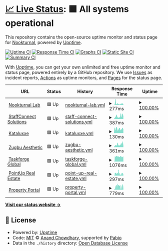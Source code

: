 # [📈 Live Status](https://Nookturnal.github.io/upptime): <!--live status--> **🟩 All systems operational**

This repository contains the open-source uptime monitor and status page for [Nookturnal](https://Nookturnal.github.io/upptime), powered by [Upptime](https://github.com/upptime/upptime).

[![Uptime CI](https://github.com/Nookturnal/upptime/workflows/Uptime%20CI/badge.svg)](https://github.com/Nookturnal/upptime/actions?query=workflow%3A%22Uptime+CI%22)
[![Response Time CI](https://github.com/Nookturnal/upptime/workflows/Response%20Time%20CI/badge.svg)](https://github.com/Nookturnal/upptime/actions?query=workflow%3A%22Response+Time+CI%22)
[![Graphs CI](https://github.com/Nookturnal/upptime/workflows/Graphs%20CI/badge.svg)](https://github.com/Nookturnal/upptime/actions?query=workflow%3A%22Graphs+CI%22)
[![Static Site CI](https://github.com/Nookturnal/upptime/workflows/Static%20Site%20CI/badge.svg)](https://github.com/Nookturnal/upptime/actions?query=workflow%3A%22Static+Site+CI%22)
[![Summary CI](https://github.com/Nookturnal/upptime/workflows/Summary%20CI/badge.svg)](https://github.com/Nookturnal/upptime/actions?query=workflow%3A%22Summary+CI%22)

With [Upptime](https://upptime.js.org), you can get your own unlimited and free uptime monitor and status page, powered entirely by a GitHub repository. We use [Issues](https://github.com/Nookturnal/upptime/issues) as incident reports, [Actions](https://github.com/Nookturnal/upptime/actions) as uptime monitors, and [Pages](https://Nookturnal.github.io/upptime) for the status page.

<!--start: status pages-->
<!-- This summary is generated by Upptime (https://github.com/upptime/upptime) -->
<!-- Do not edit this manually, your changes will be overwritten -->
<!-- prettier-ignore -->
| URL | Status | History | Response Time | Uptime |
| --- | ------ | ------- | ------------- | ------ |
| <img alt="" src="https://icons.duckduckgo.com/ip3/www.nookturnal.com.ico" height="13"> [Nookturnal Lab](https://www.nookturnal.com/) | 🟩 Up | [nookturnal-lab.yml](https://github.com/nookturnal/nookturnal-upptime/commits/HEAD/history/nookturnal-lab.yml) | <details><summary><img alt="Response time graph" src="./graphs/nookturnal-lab/response-time-week.png" height="20"> 277ms</summary><br><a href="https://status.nookturnal.com/history/nookturnal-lab"><img alt="Response time 367" src="https://img.shields.io/endpoint?url=https%3A%2F%2Fraw.githubusercontent.com%2Fnookturnal%2Fnookturnal-upptime%2FHEAD%2Fapi%2Fnookturnal-lab%2Fresponse-time.json"></a><br><a href="https://status.nookturnal.com/history/nookturnal-lab"><img alt="24-hour response time 255" src="https://img.shields.io/endpoint?url=https%3A%2F%2Fraw.githubusercontent.com%2Fnookturnal%2Fnookturnal-upptime%2FHEAD%2Fapi%2Fnookturnal-lab%2Fresponse-time-day.json"></a><br><a href="https://status.nookturnal.com/history/nookturnal-lab"><img alt="7-day response time 277" src="https://img.shields.io/endpoint?url=https%3A%2F%2Fraw.githubusercontent.com%2Fnookturnal%2Fnookturnal-upptime%2FHEAD%2Fapi%2Fnookturnal-lab%2Fresponse-time-week.json"></a><br><a href="https://status.nookturnal.com/history/nookturnal-lab"><img alt="30-day response time 367" src="https://img.shields.io/endpoint?url=https%3A%2F%2Fraw.githubusercontent.com%2Fnookturnal%2Fnookturnal-upptime%2FHEAD%2Fapi%2Fnookturnal-lab%2Fresponse-time-month.json"></a><br><a href="https://status.nookturnal.com/history/nookturnal-lab"><img alt="1-year response time 367" src="https://img.shields.io/endpoint?url=https%3A%2F%2Fraw.githubusercontent.com%2Fnookturnal%2Fnookturnal-upptime%2FHEAD%2Fapi%2Fnookturnal-lab%2Fresponse-time-year.json"></a></details> | <details><summary><a href="https://status.nookturnal.com/history/nookturnal-lab">100.00%</a></summary><a href="https://status.nookturnal.com/history/nookturnal-lab"><img alt="All-time uptime 100.00%" src="https://img.shields.io/endpoint?url=https%3A%2F%2Fraw.githubusercontent.com%2Fnookturnal%2Fnookturnal-upptime%2FHEAD%2Fapi%2Fnookturnal-lab%2Fuptime.json"></a><br><a href="https://status.nookturnal.com/history/nookturnal-lab"><img alt="24-hour uptime 100.00%" src="https://img.shields.io/endpoint?url=https%3A%2F%2Fraw.githubusercontent.com%2Fnookturnal%2Fnookturnal-upptime%2FHEAD%2Fapi%2Fnookturnal-lab%2Fuptime-day.json"></a><br><a href="https://status.nookturnal.com/history/nookturnal-lab"><img alt="7-day uptime 100.00%" src="https://img.shields.io/endpoint?url=https%3A%2F%2Fraw.githubusercontent.com%2Fnookturnal%2Fnookturnal-upptime%2FHEAD%2Fapi%2Fnookturnal-lab%2Fuptime-week.json"></a><br><a href="https://status.nookturnal.com/history/nookturnal-lab"><img alt="30-day uptime 100.00%" src="https://img.shields.io/endpoint?url=https%3A%2F%2Fraw.githubusercontent.com%2Fnookturnal%2Fnookturnal-upptime%2FHEAD%2Fapi%2Fnookturnal-lab%2Fuptime-month.json"></a><br><a href="https://status.nookturnal.com/history/nookturnal-lab"><img alt="1-year uptime 100.00%" src="https://img.shields.io/endpoint?url=https%3A%2F%2Fraw.githubusercontent.com%2Fnookturnal%2Fnookturnal-upptime%2FHEAD%2Fapi%2Fnookturnal-lab%2Fuptime-year.json"></a></details>
| <img alt="" src="https://icons.duckduckgo.com/ip3/www.staffconnect.ph.ico" height="13"> [StaffConnect Solutions](https://www.staffconnect.ph/) | 🟩 Up | [staff-connect-solutions.yml](https://github.com/nookturnal/nookturnal-upptime/commits/HEAD/history/staff-connect-solutions.yml) | <details><summary><img alt="Response time graph" src="./graphs/staff-connect-solutions/response-time-week.png" height="20"> 387ms</summary><br><a href="https://status.nookturnal.com/history/staff-connect-solutions"><img alt="Response time 345" src="https://img.shields.io/endpoint?url=https%3A%2F%2Fraw.githubusercontent.com%2Fnookturnal%2Fnookturnal-upptime%2FHEAD%2Fapi%2Fstaff-connect-solutions%2Fresponse-time.json"></a><br><a href="https://status.nookturnal.com/history/staff-connect-solutions"><img alt="24-hour response time 274" src="https://img.shields.io/endpoint?url=https%3A%2F%2Fraw.githubusercontent.com%2Fnookturnal%2Fnookturnal-upptime%2FHEAD%2Fapi%2Fstaff-connect-solutions%2Fresponse-time-day.json"></a><br><a href="https://status.nookturnal.com/history/staff-connect-solutions"><img alt="7-day response time 387" src="https://img.shields.io/endpoint?url=https%3A%2F%2Fraw.githubusercontent.com%2Fnookturnal%2Fnookturnal-upptime%2FHEAD%2Fapi%2Fstaff-connect-solutions%2Fresponse-time-week.json"></a><br><a href="https://status.nookturnal.com/history/staff-connect-solutions"><img alt="30-day response time 345" src="https://img.shields.io/endpoint?url=https%3A%2F%2Fraw.githubusercontent.com%2Fnookturnal%2Fnookturnal-upptime%2FHEAD%2Fapi%2Fstaff-connect-solutions%2Fresponse-time-month.json"></a><br><a href="https://status.nookturnal.com/history/staff-connect-solutions"><img alt="1-year response time 345" src="https://img.shields.io/endpoint?url=https%3A%2F%2Fraw.githubusercontent.com%2Fnookturnal%2Fnookturnal-upptime%2FHEAD%2Fapi%2Fstaff-connect-solutions%2Fresponse-time-year.json"></a></details> | <details><summary><a href="https://status.nookturnal.com/history/staff-connect-solutions">100.00%</a></summary><a href="https://status.nookturnal.com/history/staff-connect-solutions"><img alt="All-time uptime 100.00%" src="https://img.shields.io/endpoint?url=https%3A%2F%2Fraw.githubusercontent.com%2Fnookturnal%2Fnookturnal-upptime%2FHEAD%2Fapi%2Fstaff-connect-solutions%2Fuptime.json"></a><br><a href="https://status.nookturnal.com/history/staff-connect-solutions"><img alt="24-hour uptime 100.00%" src="https://img.shields.io/endpoint?url=https%3A%2F%2Fraw.githubusercontent.com%2Fnookturnal%2Fnookturnal-upptime%2FHEAD%2Fapi%2Fstaff-connect-solutions%2Fuptime-day.json"></a><br><a href="https://status.nookturnal.com/history/staff-connect-solutions"><img alt="7-day uptime 100.00%" src="https://img.shields.io/endpoint?url=https%3A%2F%2Fraw.githubusercontent.com%2Fnookturnal%2Fnookturnal-upptime%2FHEAD%2Fapi%2Fstaff-connect-solutions%2Fuptime-week.json"></a><br><a href="https://status.nookturnal.com/history/staff-connect-solutions"><img alt="30-day uptime 100.00%" src="https://img.shields.io/endpoint?url=https%3A%2F%2Fraw.githubusercontent.com%2Fnookturnal%2Fnookturnal-upptime%2FHEAD%2Fapi%2Fstaff-connect-solutions%2Fuptime-month.json"></a><br><a href="https://status.nookturnal.com/history/staff-connect-solutions"><img alt="1-year uptime 100.00%" src="https://img.shields.io/endpoint?url=https%3A%2F%2Fraw.githubusercontent.com%2Fnookturnal%2Fnookturnal-upptime%2FHEAD%2Fapi%2Fstaff-connect-solutions%2Fuptime-year.json"></a></details>
| <img alt="" src="https://icons.duckduckgo.com/ip3/kataluxxe.com.ico" height="13"> [Kataluxxe](https://kataluxxe.com/) | 🟩 Up | [kataluxxe.yml](https://github.com/nookturnal/nookturnal-upptime/commits/HEAD/history/kataluxxe.yml) | <details><summary><img alt="Response time graph" src="./graphs/kataluxxe/response-time-week.png" height="20"> 130ms</summary><br><a href="https://status.nookturnal.com/history/kataluxxe"><img alt="Response time 134" src="https://img.shields.io/endpoint?url=https%3A%2F%2Fraw.githubusercontent.com%2Fnookturnal%2Fnookturnal-upptime%2FHEAD%2Fapi%2Fkataluxxe%2Fresponse-time.json"></a><br><a href="https://status.nookturnal.com/history/kataluxxe"><img alt="24-hour response time 132" src="https://img.shields.io/endpoint?url=https%3A%2F%2Fraw.githubusercontent.com%2Fnookturnal%2Fnookturnal-upptime%2FHEAD%2Fapi%2Fkataluxxe%2Fresponse-time-day.json"></a><br><a href="https://status.nookturnal.com/history/kataluxxe"><img alt="7-day response time 130" src="https://img.shields.io/endpoint?url=https%3A%2F%2Fraw.githubusercontent.com%2Fnookturnal%2Fnookturnal-upptime%2FHEAD%2Fapi%2Fkataluxxe%2Fresponse-time-week.json"></a><br><a href="https://status.nookturnal.com/history/kataluxxe"><img alt="30-day response time 134" src="https://img.shields.io/endpoint?url=https%3A%2F%2Fraw.githubusercontent.com%2Fnookturnal%2Fnookturnal-upptime%2FHEAD%2Fapi%2Fkataluxxe%2Fresponse-time-month.json"></a><br><a href="https://status.nookturnal.com/history/kataluxxe"><img alt="1-year response time 134" src="https://img.shields.io/endpoint?url=https%3A%2F%2Fraw.githubusercontent.com%2Fnookturnal%2Fnookturnal-upptime%2FHEAD%2Fapi%2Fkataluxxe%2Fresponse-time-year.json"></a></details> | <details><summary><a href="https://status.nookturnal.com/history/kataluxxe">100.00%</a></summary><a href="https://status.nookturnal.com/history/kataluxxe"><img alt="All-time uptime 100.00%" src="https://img.shields.io/endpoint?url=https%3A%2F%2Fraw.githubusercontent.com%2Fnookturnal%2Fnookturnal-upptime%2FHEAD%2Fapi%2Fkataluxxe%2Fuptime.json"></a><br><a href="https://status.nookturnal.com/history/kataluxxe"><img alt="24-hour uptime 100.00%" src="https://img.shields.io/endpoint?url=https%3A%2F%2Fraw.githubusercontent.com%2Fnookturnal%2Fnookturnal-upptime%2FHEAD%2Fapi%2Fkataluxxe%2Fuptime-day.json"></a><br><a href="https://status.nookturnal.com/history/kataluxxe"><img alt="7-day uptime 100.00%" src="https://img.shields.io/endpoint?url=https%3A%2F%2Fraw.githubusercontent.com%2Fnookturnal%2Fnookturnal-upptime%2FHEAD%2Fapi%2Fkataluxxe%2Fuptime-week.json"></a><br><a href="https://status.nookturnal.com/history/kataluxxe"><img alt="30-day uptime 100.00%" src="https://img.shields.io/endpoint?url=https%3A%2F%2Fraw.githubusercontent.com%2Fnookturnal%2Fnookturnal-upptime%2FHEAD%2Fapi%2Fkataluxxe%2Fuptime-month.json"></a><br><a href="https://status.nookturnal.com/history/kataluxxe"><img alt="1-year uptime 100.00%" src="https://img.shields.io/endpoint?url=https%3A%2F%2Fraw.githubusercontent.com%2Fnookturnal%2Fnookturnal-upptime%2FHEAD%2Fapi%2Fkataluxxe%2Fuptime-year.json"></a></details>
| <img alt="" src="https://icons.duckduckgo.com/ip3/www.zugbuaesthetic.com.ico" height="13"> [Zugbu Aesthetic](https://www.zugbuaesthetic.com/) | 🟩 Up | [zugbu-aesthetic.yml](https://github.com/nookturnal/nookturnal-upptime/commits/HEAD/history/zugbu-aesthetic.yml) | <details><summary><img alt="Response time graph" src="./graphs/zugbu-aesthetic/response-time-week.png" height="20"> 361ms</summary><br><a href="https://status.nookturnal.com/history/zugbu-aesthetic"><img alt="Response time 316" src="https://img.shields.io/endpoint?url=https%3A%2F%2Fraw.githubusercontent.com%2Fnookturnal%2Fnookturnal-upptime%2FHEAD%2Fapi%2Fzugbu-aesthetic%2Fresponse-time.json"></a><br><a href="https://status.nookturnal.com/history/zugbu-aesthetic"><img alt="24-hour response time 257" src="https://img.shields.io/endpoint?url=https%3A%2F%2Fraw.githubusercontent.com%2Fnookturnal%2Fnookturnal-upptime%2FHEAD%2Fapi%2Fzugbu-aesthetic%2Fresponse-time-day.json"></a><br><a href="https://status.nookturnal.com/history/zugbu-aesthetic"><img alt="7-day response time 361" src="https://img.shields.io/endpoint?url=https%3A%2F%2Fraw.githubusercontent.com%2Fnookturnal%2Fnookturnal-upptime%2FHEAD%2Fapi%2Fzugbu-aesthetic%2Fresponse-time-week.json"></a><br><a href="https://status.nookturnal.com/history/zugbu-aesthetic"><img alt="30-day response time 316" src="https://img.shields.io/endpoint?url=https%3A%2F%2Fraw.githubusercontent.com%2Fnookturnal%2Fnookturnal-upptime%2FHEAD%2Fapi%2Fzugbu-aesthetic%2Fresponse-time-month.json"></a><br><a href="https://status.nookturnal.com/history/zugbu-aesthetic"><img alt="1-year response time 316" src="https://img.shields.io/endpoint?url=https%3A%2F%2Fraw.githubusercontent.com%2Fnookturnal%2Fnookturnal-upptime%2FHEAD%2Fapi%2Fzugbu-aesthetic%2Fresponse-time-year.json"></a></details> | <details><summary><a href="https://status.nookturnal.com/history/zugbu-aesthetic">100.00%</a></summary><a href="https://status.nookturnal.com/history/zugbu-aesthetic"><img alt="All-time uptime 100.00%" src="https://img.shields.io/endpoint?url=https%3A%2F%2Fraw.githubusercontent.com%2Fnookturnal%2Fnookturnal-upptime%2FHEAD%2Fapi%2Fzugbu-aesthetic%2Fuptime.json"></a><br><a href="https://status.nookturnal.com/history/zugbu-aesthetic"><img alt="24-hour uptime 100.00%" src="https://img.shields.io/endpoint?url=https%3A%2F%2Fraw.githubusercontent.com%2Fnookturnal%2Fnookturnal-upptime%2FHEAD%2Fapi%2Fzugbu-aesthetic%2Fuptime-day.json"></a><br><a href="https://status.nookturnal.com/history/zugbu-aesthetic"><img alt="7-day uptime 100.00%" src="https://img.shields.io/endpoint?url=https%3A%2F%2Fraw.githubusercontent.com%2Fnookturnal%2Fnookturnal-upptime%2FHEAD%2Fapi%2Fzugbu-aesthetic%2Fuptime-week.json"></a><br><a href="https://status.nookturnal.com/history/zugbu-aesthetic"><img alt="30-day uptime 100.00%" src="https://img.shields.io/endpoint?url=https%3A%2F%2Fraw.githubusercontent.com%2Fnookturnal%2Fnookturnal-upptime%2FHEAD%2Fapi%2Fzugbu-aesthetic%2Fuptime-month.json"></a><br><a href="https://status.nookturnal.com/history/zugbu-aesthetic"><img alt="1-year uptime 100.00%" src="https://img.shields.io/endpoint?url=https%3A%2F%2Fraw.githubusercontent.com%2Fnookturnal%2Fnookturnal-upptime%2FHEAD%2Fapi%2Fzugbu-aesthetic%2Fuptime-year.json"></a></details>
| <img alt="" src="https://icons.duckduckgo.com/ip3/www.taskforgeglobal.com.ico" height="13"> [Taskforge Global](https://www.taskforgeglobal.com/) | 🟩 Up | [taskforge-global.yml](https://github.com/nookturnal/nookturnal-upptime/commits/HEAD/history/taskforge-global.yml) | <details><summary><img alt="Response time graph" src="./graphs/taskforge-global/response-time-week.png" height="20"> 1076ms</summary><br><a href="https://status.nookturnal.com/history/taskforge-global"><img alt="Response time 1048" src="https://img.shields.io/endpoint?url=https%3A%2F%2Fraw.githubusercontent.com%2Fnookturnal%2Fnookturnal-upptime%2FHEAD%2Fapi%2Ftaskforge-global%2Fresponse-time.json"></a><br><a href="https://status.nookturnal.com/history/taskforge-global"><img alt="24-hour response time 1082" src="https://img.shields.io/endpoint?url=https%3A%2F%2Fraw.githubusercontent.com%2Fnookturnal%2Fnookturnal-upptime%2FHEAD%2Fapi%2Ftaskforge-global%2Fresponse-time-day.json"></a><br><a href="https://status.nookturnal.com/history/taskforge-global"><img alt="7-day response time 1076" src="https://img.shields.io/endpoint?url=https%3A%2F%2Fraw.githubusercontent.com%2Fnookturnal%2Fnookturnal-upptime%2FHEAD%2Fapi%2Ftaskforge-global%2Fresponse-time-week.json"></a><br><a href="https://status.nookturnal.com/history/taskforge-global"><img alt="30-day response time 1048" src="https://img.shields.io/endpoint?url=https%3A%2F%2Fraw.githubusercontent.com%2Fnookturnal%2Fnookturnal-upptime%2FHEAD%2Fapi%2Ftaskforge-global%2Fresponse-time-month.json"></a><br><a href="https://status.nookturnal.com/history/taskforge-global"><img alt="1-year response time 1048" src="https://img.shields.io/endpoint?url=https%3A%2F%2Fraw.githubusercontent.com%2Fnookturnal%2Fnookturnal-upptime%2FHEAD%2Fapi%2Ftaskforge-global%2Fresponse-time-year.json"></a></details> | <details><summary><a href="https://status.nookturnal.com/history/taskforge-global">100.00%</a></summary><a href="https://status.nookturnal.com/history/taskforge-global"><img alt="All-time uptime 100.00%" src="https://img.shields.io/endpoint?url=https%3A%2F%2Fraw.githubusercontent.com%2Fnookturnal%2Fnookturnal-upptime%2FHEAD%2Fapi%2Ftaskforge-global%2Fuptime.json"></a><br><a href="https://status.nookturnal.com/history/taskforge-global"><img alt="24-hour uptime 100.00%" src="https://img.shields.io/endpoint?url=https%3A%2F%2Fraw.githubusercontent.com%2Fnookturnal%2Fnookturnal-upptime%2FHEAD%2Fapi%2Ftaskforge-global%2Fuptime-day.json"></a><br><a href="https://status.nookturnal.com/history/taskforge-global"><img alt="7-day uptime 100.00%" src="https://img.shields.io/endpoint?url=https%3A%2F%2Fraw.githubusercontent.com%2Fnookturnal%2Fnookturnal-upptime%2FHEAD%2Fapi%2Ftaskforge-global%2Fuptime-week.json"></a><br><a href="https://status.nookturnal.com/history/taskforge-global"><img alt="30-day uptime 100.00%" src="https://img.shields.io/endpoint?url=https%3A%2F%2Fraw.githubusercontent.com%2Fnookturnal%2Fnookturnal-upptime%2FHEAD%2Fapi%2Ftaskforge-global%2Fuptime-month.json"></a><br><a href="https://status.nookturnal.com/history/taskforge-global"><img alt="1-year uptime 100.00%" src="https://img.shields.io/endpoint?url=https%3A%2F%2Fraw.githubusercontent.com%2Fnookturnal%2Fnookturnal-upptime%2FHEAD%2Fapi%2Ftaskforge-global%2Fuptime-year.json"></a></details>
| <img alt="" src="https://icons.duckduckgo.com/ip3/pointuprealestate.com.ico" height="13"> [PointUp Real Estate](https://pointuprealestate.com/) | 🟩 Up | [point-up-real-estate.yml](https://github.com/nookturnal/nookturnal-upptime/commits/HEAD/history/point-up-real-estate.yml) | <details><summary><img alt="Response time graph" src="./graphs/point-up-real-estate/response-time-week.png" height="20"> 297ms</summary><br><a href="https://status.nookturnal.com/history/point-up-real-estate"><img alt="Response time 307" src="https://img.shields.io/endpoint?url=https%3A%2F%2Fraw.githubusercontent.com%2Fnookturnal%2Fnookturnal-upptime%2FHEAD%2Fapi%2Fpoint-up-real-estate%2Fresponse-time.json"></a><br><a href="https://status.nookturnal.com/history/point-up-real-estate"><img alt="24-hour response time 708" src="https://img.shields.io/endpoint?url=https%3A%2F%2Fraw.githubusercontent.com%2Fnookturnal%2Fnookturnal-upptime%2FHEAD%2Fapi%2Fpoint-up-real-estate%2Fresponse-time-day.json"></a><br><a href="https://status.nookturnal.com/history/point-up-real-estate"><img alt="7-day response time 297" src="https://img.shields.io/endpoint?url=https%3A%2F%2Fraw.githubusercontent.com%2Fnookturnal%2Fnookturnal-upptime%2FHEAD%2Fapi%2Fpoint-up-real-estate%2Fresponse-time-week.json"></a><br><a href="https://status.nookturnal.com/history/point-up-real-estate"><img alt="30-day response time 307" src="https://img.shields.io/endpoint?url=https%3A%2F%2Fraw.githubusercontent.com%2Fnookturnal%2Fnookturnal-upptime%2FHEAD%2Fapi%2Fpoint-up-real-estate%2Fresponse-time-month.json"></a><br><a href="https://status.nookturnal.com/history/point-up-real-estate"><img alt="1-year response time 307" src="https://img.shields.io/endpoint?url=https%3A%2F%2Fraw.githubusercontent.com%2Fnookturnal%2Fnookturnal-upptime%2FHEAD%2Fapi%2Fpoint-up-real-estate%2Fresponse-time-year.json"></a></details> | <details><summary><a href="https://status.nookturnal.com/history/point-up-real-estate">100.00%</a></summary><a href="https://status.nookturnal.com/history/point-up-real-estate"><img alt="All-time uptime 100.00%" src="https://img.shields.io/endpoint?url=https%3A%2F%2Fraw.githubusercontent.com%2Fnookturnal%2Fnookturnal-upptime%2FHEAD%2Fapi%2Fpoint-up-real-estate%2Fuptime.json"></a><br><a href="https://status.nookturnal.com/history/point-up-real-estate"><img alt="24-hour uptime 100.00%" src="https://img.shields.io/endpoint?url=https%3A%2F%2Fraw.githubusercontent.com%2Fnookturnal%2Fnookturnal-upptime%2FHEAD%2Fapi%2Fpoint-up-real-estate%2Fuptime-day.json"></a><br><a href="https://status.nookturnal.com/history/point-up-real-estate"><img alt="7-day uptime 100.00%" src="https://img.shields.io/endpoint?url=https%3A%2F%2Fraw.githubusercontent.com%2Fnookturnal%2Fnookturnal-upptime%2FHEAD%2Fapi%2Fpoint-up-real-estate%2Fuptime-week.json"></a><br><a href="https://status.nookturnal.com/history/point-up-real-estate"><img alt="30-day uptime 100.00%" src="https://img.shields.io/endpoint?url=https%3A%2F%2Fraw.githubusercontent.com%2Fnookturnal%2Fnookturnal-upptime%2FHEAD%2Fapi%2Fpoint-up-real-estate%2Fuptime-month.json"></a><br><a href="https://status.nookturnal.com/history/point-up-real-estate"><img alt="1-year uptime 100.00%" src="https://img.shields.io/endpoint?url=https%3A%2F%2Fraw.githubusercontent.com%2Fnookturnal%2Fnookturnal-upptime%2FHEAD%2Fapi%2Fpoint-up-real-estate%2Fuptime-year.json"></a></details>
| <img alt="" src="https://icons.duckduckgo.com/ip3/www.propertyportal.ph.ico" height="13"> [Property Portal](https://www.propertyportal.ph/) | 🟩 Up | [property-portal.yml](https://github.com/nookturnal/nookturnal-upptime/commits/HEAD/history/property-portal.yml) | <details><summary><img alt="Response time graph" src="./graphs/property-portal/response-time-week.png" height="20"> 779ms</summary><br><a href="https://status.nookturnal.com/history/property-portal"><img alt="Response time 786" src="https://img.shields.io/endpoint?url=https%3A%2F%2Fraw.githubusercontent.com%2Fnookturnal%2Fnookturnal-upptime%2FHEAD%2Fapi%2Fproperty-portal%2Fresponse-time.json"></a><br><a href="https://status.nookturnal.com/history/property-portal"><img alt="24-hour response time 1408" src="https://img.shields.io/endpoint?url=https%3A%2F%2Fraw.githubusercontent.com%2Fnookturnal%2Fnookturnal-upptime%2FHEAD%2Fapi%2Fproperty-portal%2Fresponse-time-day.json"></a><br><a href="https://status.nookturnal.com/history/property-portal"><img alt="7-day response time 779" src="https://img.shields.io/endpoint?url=https%3A%2F%2Fraw.githubusercontent.com%2Fnookturnal%2Fnookturnal-upptime%2FHEAD%2Fapi%2Fproperty-portal%2Fresponse-time-week.json"></a><br><a href="https://status.nookturnal.com/history/property-portal"><img alt="30-day response time 786" src="https://img.shields.io/endpoint?url=https%3A%2F%2Fraw.githubusercontent.com%2Fnookturnal%2Fnookturnal-upptime%2FHEAD%2Fapi%2Fproperty-portal%2Fresponse-time-month.json"></a><br><a href="https://status.nookturnal.com/history/property-portal"><img alt="1-year response time 786" src="https://img.shields.io/endpoint?url=https%3A%2F%2Fraw.githubusercontent.com%2Fnookturnal%2Fnookturnal-upptime%2FHEAD%2Fapi%2Fproperty-portal%2Fresponse-time-year.json"></a></details> | <details><summary><a href="https://status.nookturnal.com/history/property-portal">100.00%</a></summary><a href="https://status.nookturnal.com/history/property-portal"><img alt="All-time uptime 100.00%" src="https://img.shields.io/endpoint?url=https%3A%2F%2Fraw.githubusercontent.com%2Fnookturnal%2Fnookturnal-upptime%2FHEAD%2Fapi%2Fproperty-portal%2Fuptime.json"></a><br><a href="https://status.nookturnal.com/history/property-portal"><img alt="24-hour uptime 100.00%" src="https://img.shields.io/endpoint?url=https%3A%2F%2Fraw.githubusercontent.com%2Fnookturnal%2Fnookturnal-upptime%2FHEAD%2Fapi%2Fproperty-portal%2Fuptime-day.json"></a><br><a href="https://status.nookturnal.com/history/property-portal"><img alt="7-day uptime 100.00%" src="https://img.shields.io/endpoint?url=https%3A%2F%2Fraw.githubusercontent.com%2Fnookturnal%2Fnookturnal-upptime%2FHEAD%2Fapi%2Fproperty-portal%2Fuptime-week.json"></a><br><a href="https://status.nookturnal.com/history/property-portal"><img alt="30-day uptime 100.00%" src="https://img.shields.io/endpoint?url=https%3A%2F%2Fraw.githubusercontent.com%2Fnookturnal%2Fnookturnal-upptime%2FHEAD%2Fapi%2Fproperty-portal%2Fuptime-month.json"></a><br><a href="https://status.nookturnal.com/history/property-portal"><img alt="1-year uptime 100.00%" src="https://img.shields.io/endpoint?url=https%3A%2F%2Fraw.githubusercontent.com%2Fnookturnal%2Fnookturnal-upptime%2FHEAD%2Fapi%2Fproperty-portal%2Fuptime-year.json"></a></details>

<!--end: status pages-->

[**Visit our status website →**](https://Nookturnal.github.io/upptime)

## 📄 License

- Powered by: [Upptime](https://github.com/upptime/upptime)
- Code: [MIT](./LICENSE) © [Anand Chowdhary](https://anandchowdhary.com), supported by [Pabio](https://pabio.com)
- Data in the `./history` directory: [Open Database License](https://opendatacommons.org/licenses/odbl/1-0/)
